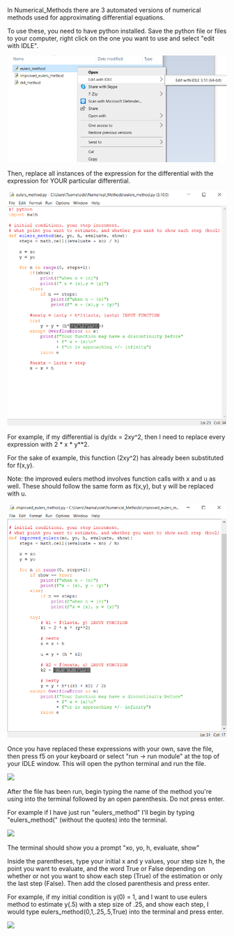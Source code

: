 In Numerical_Methods there are 3 automated versions of numerical methods used for approximating differential equations. 

To use these, you need to have python installed. Save the python file or files to your computer, right click on the one you want to use and select "edit with IDLE". 

![](Images/edit_with_IDLE.bmp)

Then, replace all instances of the expression for the differential with the expression for YOUR particular differential.

![](Images/expressions.bmp)

For example, if my differential is dy/dx = 2xy^2, then I need to replace every expression with 2 * x * y**2.

For the sake of example, this function (2xy^2) has already been substituted for f(x,y).

Note: the improved eulers method involves function calls with x and u as well. These should follow the same form as f(x,y), but y will be replaced with u.

![](Images/u_expressions.bmp)

Once you have replaced these expressions with your own, save the file, then press f5 on your keyboard or select "run -> run module" at the top of your IDLE window. This will open the python terminal and run the file.

![](Images/run_module)

After the file has been run, begin typing the name of the method you're using into the terminal followed by an open parenthesis. Do not press enter.

For example if I have just run "eulers_method" I'll begin by typing "eulers_method(" (without the quotes) into the terminal.

![](Images/begin_typing)

The terminal should show you a prompt "xo, yo, h, evaluate, show"

Inside the parentheses, type your initial x and y values, your step size h, the point you want to evaluate, and the word True or False depending on whether or not you want to show each step (True) of the estimation or only the last step (False). Then add the closed parenthesis and press enter.

For example, if my initial condition is y(0) = 1, and I want to use eulers method to estimate y(.5) with a step size of .25, and show each step, I would type eulers_method(0,1,.25,.5,True) into the terminal and press enter.

![](Images/eulers_method_example)
